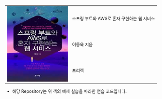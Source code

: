 <table border="0" Cellpadding = "10" Cellspacing = "10">
    <tr>
        <td rowspan="5"><img src="book1.jpg" alt="스프링 부트와 AWS로 혼자 구현하는 웹서비스" height="250" width="200"/></td>
        <td>스프링 부트와 AWS로 혼자 구현하는 웹 서비스</td>                
    </tr>
    <tr>
        <td>이동욱 지음</td>
    </tr> 
    <tr>
        <td>프리렉</td>
    </tr> 
</table>

- 해당 Repository는 위 책의 예제 실습을 따라한 연습 코드입니다.
 
